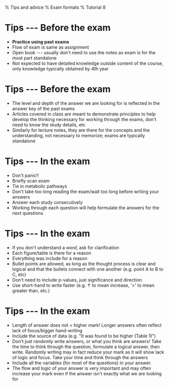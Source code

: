 % Tips and advice
% Exam formats
% Tutorial 8 <!--"pandoc slidesExamTips.md -t beamer -o slidesExamTips.pdf"-->

# Tips --- Before the exam

* **Practice using past exams**
* Flow of exam is same as assignment
* Open book --- usually don't need to use the notes as exam is for the
  most part standalone
* Not expected to have detailed knowledge outside content of the
  course, only knowledge typically obtained by 4th year

# Tips --- Before the exam

* The level and depth of the answer we are looking for is reflected in
  the answer key of the past exams
* Articles covered in class are meant to demonstrate principles to
  help develop the thinking necessary for working through the exams,
  don't need to know the study details, etc
* Similarly for lecture notes, they are there for the concepts and the
  understanding, not necessary to memorize; exams are typically standalone
  
# Tips --- In the exam

* Don't panic!!
* Briefly scan exam
* Tie in metabolic pathways 
* Don't take too long reading the exam/wait too long before writing
  your answers
* Answer each study consecutively
* Working through each question will help formulate the answers for
  the next questions

# Tips --- In the exam

* If you don't understand a *word*, ask for clarification
* Each figure/table is there for a reason
* Everything was include for a reason
* Bullet points are allowed, as long as the thought process is clear
  and logical and that the bullets connect with one another
  (e.g. point A to B to C, etc)
* Don't need to include p-values, just significance and direction
* Use short-hand to write faster (e.g. $\uparrow$ to mean increase,
  '>' to mean greater than, etc.)

# Tips --- In the exam

* Length of answer does not = higher mark!  Longer answers often
  reflect lack of focus/bigger hand-writing
* Include the source of data (e.g. "It was found to be higher (Table 1)")
* Don't just randomly write answers, or what you think are answers!
  Take the time to think through the question, formulate a logical
  answer, then write.  Randomly writing may in fact reduce your mark
  as it will show lack of logic and focus.  Take your time and think
  through the answers
* Include all the variables (for most of the questions) in your answer.
* The flow and logic of your answer is very important and may often
  increase your mark even if the answer isn't exactly what we are
  looking for
